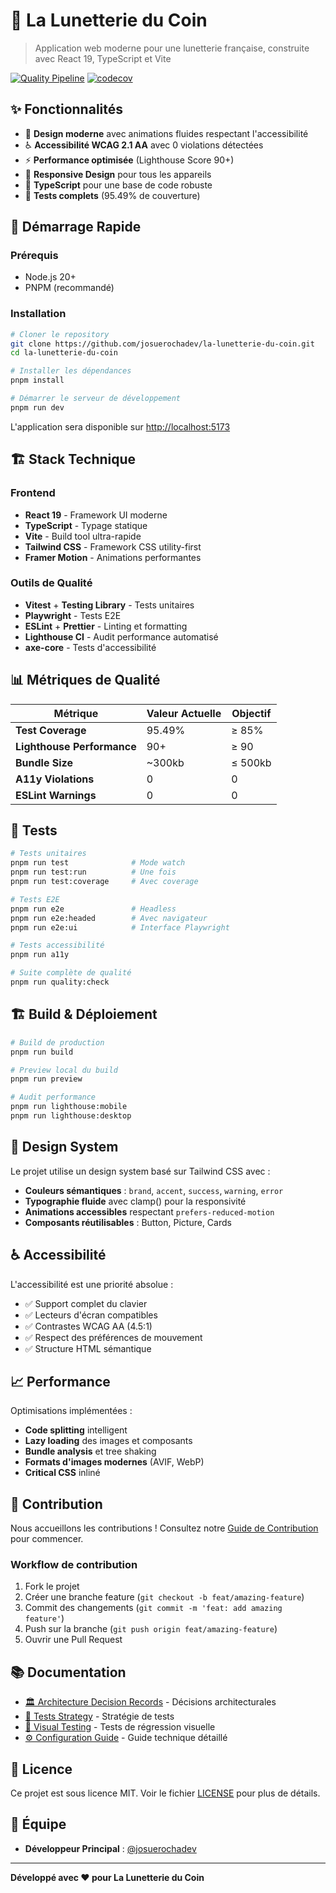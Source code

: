 # 🥽 La Lunetterie du Coin

> Application web moderne pour une lunetterie française, construite avec React 19, TypeScript et Vite

[![Quality Pipeline](https://github.com/josuerochadev/la-lunetterie-du-coin/actions/workflows/quality-pipeline.yml/badge.svg)](https://github.com/josuerochadev/la-lunetterie-du-coin/actions/workflows/quality-pipeline.yml)
[![codecov](https://codecov.io/gh/josuerochadev/la-lunetterie-du-coin/branch/main/graph/badge.svg)](https://codecov.io/gh/josuerochadev/la-lunetterie-du-coin)

## ✨ Fonctionnalités

- 🎨 **Design moderne** avec animations fluides respectant l'accessibilité
- ♿ **Accessibilité WCAG 2.1 AA** avec 0 violations détectées
- ⚡ **Performance optimisée** (Lighthouse Score 90+)
- 📱 **Responsive Design** pour tous les appareils
- 🔧 **TypeScript** pour une base de code robuste
- 🧪 **Tests complets** (95.49% de couverture)

## 🚀 Démarrage Rapide

### Prérequis

- Node.js 20+
- PNPM (recommandé)

### Installation

```bash
# Cloner le repository
git clone https://github.com/josuerochadev/la-lunetterie-du-coin.git
cd la-lunetterie-du-coin

# Installer les dépendances
pnpm install

# Démarrer le serveur de développement
pnpm run dev
```

L'application sera disponible sur [http://localhost:5173](http://localhost:5173)

## 🏗️ Stack Technique

### Frontend
- **React 19** - Framework UI moderne
- **TypeScript** - Typage statique
- **Vite** - Build tool ultra-rapide
- **Tailwind CSS** - Framework CSS utility-first
- **Framer Motion** - Animations performantes

### Outils de Qualité
- **Vitest** + **Testing Library** - Tests unitaires
- **Playwright** - Tests E2E
- **ESLint** + **Prettier** - Linting et formatting
- **Lighthouse CI** - Audit performance automatisé
- **axe-core** - Tests d'accessibilité

## 📊 Métriques de Qualité

| Métrique | Valeur Actuelle | Objectif |
|----------|----------------|----------|
| **Test Coverage** | 95.49% | ≥ 85% |
| **Lighthouse Performance** | 90+ | ≥ 90 |
| **Bundle Size** | ~300kb | ≤ 500kb |
| **A11y Violations** | 0 | 0 |
| **ESLint Warnings** | 0 | 0 |

## 🧪 Tests

```bash
# Tests unitaires
pnpm run test              # Mode watch
pnpm run test:run          # Une fois
pnpm run test:coverage     # Avec coverage

# Tests E2E
pnpm run e2e               # Headless
pnpm run e2e:headed        # Avec navigateur
pnpm run e2e:ui            # Interface Playwright

# Tests accessibilité
pnpm run a11y

# Suite complète de qualité
pnpm run quality:check
```

## 🏗️ Build & Déploiement

```bash
# Build de production
pnpm run build

# Preview local du build
pnpm run preview

# Audit performance
pnpm run lighthouse:mobile
pnpm run lighthouse:desktop
```

## 🎨 Design System

Le projet utilise un design system basé sur Tailwind CSS avec :

- **Couleurs sémantiques** : `brand`, `accent`, `success`, `warning`, `error`
- **Typographie fluide** avec clamp() pour la responsivité
- **Animations accessibles** respectant `prefers-reduced-motion`
- **Composants réutilisables** : Button, Picture, Cards

## ♿ Accessibilité

L'accessibilité est une priorité absolue :

- ✅ Support complet du clavier
- ✅ Lecteurs d'écran compatibles
- ✅ Contrastes WCAG AA (4.5:1)
- ✅ Respect des préférences de mouvement
- ✅ Structure HTML sémantique

## 📈 Performance

Optimisations implémentées :

- **Code splitting** intelligent
- **Lazy loading** des images et composants
- **Bundle analysis** et tree shaking
- **Formats d'images modernes** (AVIF, WebP)
- **Critical CSS** inliné

## 🤝 Contribution

Nous accueillons les contributions ! Consultez notre [Guide de Contribution](./CONTRIBUTING.md) pour commencer.

### Workflow de contribution
1. Fork le projet
2. Créer une branche feature (`git checkout -b feat/amazing-feature`)
3. Commit des changements (`git commit -m 'feat: add amazing feature'`)
4. Push sur la branche (`git push origin feat/amazing-feature`)
5. Ouvrir une Pull Request

## 📚 Documentation

- [🏛️ Architecture Decision Records](./docs/adr/) - Décisions architecturales
- [🧪 Tests Strategy](./docs/testing-suite.md) - Stratégie de tests
- [🎨 Visual Testing](./docs/visual-testing.md) - Tests de régression visuelle
- [⚙️ Configuration Guide](./CLAUDE.md) - Guide technique détaillé

## 📝 Licence

Ce projet est sous licence MIT. Voir le fichier [LICENSE](./LICENSE) pour plus de détails.

## 👥 Équipe

- **Développeur Principal** : [@josuerochadev](https://github.com/josuerochadev)

---

**Développé avec ❤️ pour La Lunetterie du Coin**